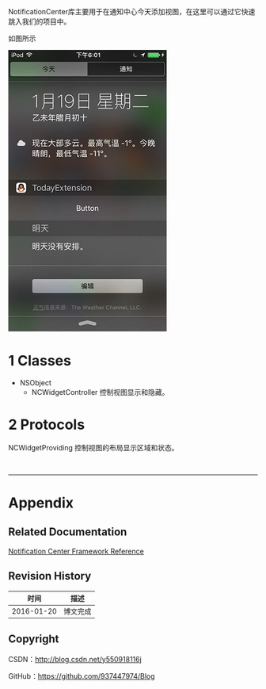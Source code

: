 NotificationCenter库主要用于在通知中心今天添加视图，在这里可以通过它快速跳入我们的项目中。

如图所示

![](https://raw.githubusercontent.com/937447974/Blog/master/Resources/2016012001.jpg)

# 1 Classes

- NSObject
    - NCWidgetController 控制视图显示和隐藏。

# 2 Protocols

NCWidgetProviding 控制视图的布局显示区域和状态。

&#160;

----------

# Appendix

## Related Documentation

[Notification Center Framework Reference](https://developer.apple.com/library/ios/documentation/NotificationCenter/Reference/NotificationCenter_Framework/index.html)

## Revision History

| 时间 | 描述 |
| ---- | ---- |
| 2016-01-20 | 博文完成 |

## Copyright

CSDN：http://blog.csdn.net/y550918116j

GitHub：https://github.com/937447974/Blog